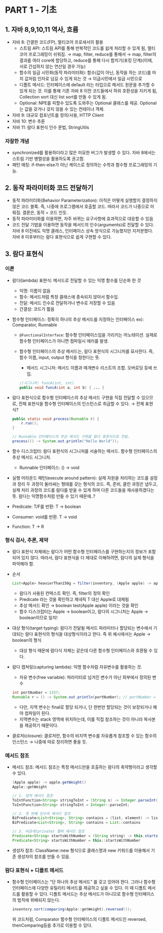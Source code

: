 # PART 1 - 기초

## 1. 자바 8,9,10,11 역사, 흐름

- 자바 8: 간결한 코드(FP), 멀티코어 프로세서의 활용
    - 스트림 API: 스트림 API를 통해 반복적인 코드를 쉽게 처리할 수 있게 됨, 멀티 코어 프로그래밍이 쉬워짐. → map, filter, reduce를 통해서 → map, filter의 결과를 여러 core에 할당하고, reduce를 통해 다시 합치기(포킹 단계)(이때, 서로 간섭하지 않는 연산일 경우 가능)
    - 함수의 일급 시민화(동작 파라미터화): 함수(값이 아닌, 동작을 하는 코드)를 마치 값처럼 인자로 넘길 수 있게 되는 것 → 이급시민에서 일급 시민으로
    - 디폴트 메서드: 인터페이스에 default 라는 타입으로 메서드 원문을 추가할 수 있게 되는 것. 이를 통해 기존 자바 8 이전 코드들에서 하위 호환성을 지키게 됨, Collection sort 대신 list sort를 만들 수 있게 됨.
    - Optional: NPE를 피할수 있도록 도와주는 Optional<T> 클래스를 제공. Optional<T>는 값을 갖거나 갖지 않을 수 있는 컨테이너 객체.
- 자바 9: 대규모 컴포넌트를 정의/사용, HTTP Client
- 자바 10: 변수 추론
- 자바 11: 람다 표현식 인수 문법, StringUtils

### 자잘한 개념

- synchronized를 활용하더라고 많은 미묘한 버그가 발생할 수 있다. 자바 8에서는 스트림 기반 병렬성을 활용하도록 권고함.
- 패턴 매칭: if-then-else가 아닌 케이스로 정의하는 수학과 함수형 프로그래밍의 기능.

## 2. 동작 파라미터화 코드 전달하기

- 동작 파라미터화(Behavior Parameterization): 아직은 어떻게 실행할지 결정하지 않은 코드 블록. 즉, 나중에 프로그램에서 호출할 코드. 따라서 코드가 나중으로 미뤄짐. 결론은, 동작 = 코드 인듯.
- 동작 파라미터화를 이용하면, 자주 바뀌는 요구사항에 효과적으로 대응할 수 있음
- 코드 전달 기법을 이용하면 동작을 메서드의 인수(arguments)로 전달할 수 있다. 자바 8 이전에도 익명 클래스, 인터페이스 상속 방식으로 가능했지만 지저분했다. 자바 8 이후부터는 람다 표현식으로 쉽게 구현할 수 있다.

## 3. 람다 표현식

### 이론

- 람다(lambda) 표현식: 메서드로 전달할 수 있는 익명 함수를 단순화 한 것
    - 익명: 이름이 없음
    - 함수: 메서드처럼 특정 클래스에 종속되지 않아서 함수임.
    - 전달: 메서드 인수로 전달하거나 변수로 저장할 수 있음
    - 간결성: 코드가 짧음
- 함수형 인터페이스: 정확히 하나의 추상 메서드를 지정하는 인터페이스 ex): Comparator, Runnable
    - `@FunctionalInterface`: 함수형 인터페이스임을 가리키는 어노테이션. 실제로 함수형 인터페이스가 아니면 컴파일시 에러를 발생.
    - 함수형 인터페이스의 추상 메서드는, 람다 표현식의 시그니처를 묘사한다. 즉, 함수 이름, input, output 형식을 정한다는 뜻.
        - 메서드 시그니처: 메서드 이름과 매개변수 리스트의 조합. 오버로딩 등에 쓰임.
        
        ```java
        //시그니처: funcA(int, int)
        public void funcA(int a, int b) { ... }
        ```
        
- 람다 표현식으로 함수형 인터페이스의 추상 메서드 구현을 직접 전달할 수 있으므로, 전체 표현식을 함수형 인터페이스의 인스턴스로 취급할 수 있다. → 전체 표현식?
    
    ```java
    public static void process(Runnable r) {
        r.run();
    }
    
    // Runnable 인터페이스의 추상 메서드 구현을 람다 표현식으로 전달.
    process(() -> System.out.println("Hello World"));
    ```
    
- 함수 디스크립터: 람다 표현식의 시그니처를 서술하는 메서드. 함수형 인터페이스의 추상 메서드 시그니처.
    - Runnable 인터페이스: () → void
- 실행 어라운드 패턴(execute around pattern): 실제 자원을 처리하는 코드를 설정과 정리 두 과정이 둘러싸는 형태를 갖는 형식의 코드. 즉, 준비, 클린 과정은 냅두고, 실제 처리 과정의 코드를 람다를 받을 수 있게 하여 다른 코드들을 재사용하겠다는 뜻. 람다는 익명함수처럼 만들 수 있기 때문에..?
- Predicate: T/F를 반환: T → boolean
- Consumer: void를 반환. T → void
- Function: T → R

### 형식 검사, 추론, 제약

- 람다 표현식 자체에는 람다가 어떤 함수형 인터페이스를 구현하는지의 정보가 포함되어 있지 않다. 따라서, 람다 표현식을 더 제대로 이해하려면, 람다의 실제 형식을 파악해야 함.
- 순서
    
    ```java
    List<Apple> heavierThan150g = filter(inventory, (Apple apple) -> apple.getWeight() > 150);
    ```
    
    - 람다가 사용된 컨텍스트 확인. 즉, filter의 정의 확인
    - Predicate<T> 라는 것을 확인하고 제네릭 T 대신 Apple로 대체됨
    - 추상 메서드 확인 → boolean test(Apple apple) 이라는 것을 확인
    - 함수 디스크럽터는 Apple → boolean이고, 람다의 시그니처는 Apple → boolean이므로 일치!
- 대상 형식(target typing): 람다가 전달될 메서드 파라미터나 할당되는 변수에서 기대되는 람다 표현식의 형식을 대상형식이라고 한다. 즉 위 예시에서는 Apple → boolean의 형식
    - 대상 형식 때문에 람다식 자체는 같은데 다른 함수형 인터페이스와 호환될 수 있다.
- 람다 캡쳐링(capturing lambda): 익명 함수처럼 자유변수를 활용하는 것.
    - 자유 변수(free variable): 파라미터로 넘겨진 변수가 아닌 외부에서 정의된 변수
    
    ```java
    int portNumber = 1337;
    Runnable r = () -> System.out.println(portNumber); // portNumber = 자유변수
    ```
    
    - 다만, 지역 변수는 final로 할당 되거나, 단 한번만 할당되는 것이 보장되거나 해야 컴파일이 된다.
    - 지역변수는 stack 영역에 위치하는데, 이를 직접 참조하는 것이 아니라 복사본을 제공하기 때문이다.
- 클로저(closure): 클로저란, 함수의 비지역 변수를 자유롭게 참조할 수 있는 함수의 인스턴스 → 나중에 따로 정리하면 좋을 듯.

### 메서드 참조

- 메서드 참조: 메서드 참조는 특정 메서드만을 호출하는 람다의 축약형이라고 생각할 수 있다.
    
    ```java
    (Apple apple) -> apple.getWeight()
    Apple::getWeight
    
    // 1. 정적 메서드 참조
    ToIntFunction<String> stringToInt = (String s) -> Integer.parseInt(s);
    ToIntFunction<String> stringToInt = Integer::parseInt;
    
    // 2. 첫 번째 인수의 메서드 참조
    BiPredicate<List<String>, String> contains = (list, element) -> list.contains(element);
    BiPredicate<List<String>, String> contains = List::contains
    
    // 3. 비공개(private) 헬퍼 메서드 참조
    Predicate<String> startsWithNumber = (String string) -> this.startsWithNumber(string);
    Predicate<String> startsWithNumber = this::startsWithNumber
    ```
    
- 생성자 참조: ClassName::new 형식으로 클래스명과 new 키워드를 이용해서 기존 생성자의 참조를 만들 수 있음.

### 람다 표현식 + 디폴트 메서드

- 함수형 인터페이스는 “단 하나의 추상 메서드” 를 갖고 있어야 한다. 그러나 함수형 인터페이스에 다양한 유틸리티 메서드를 제공하고 싶을 수 있다. 이 때 디폴트 메서드를 활용할 수 있다. 디폴트 메서드는 추상 메서드가 아니므로 함수형 인터페이스의 법칙에 위배되지 않는다.
    
    ```java
    inventory.sort(comparing(Apple::getWeight).reversed());
    ```
    
    위 코드처럼, Comparator 함수형 인터페이스의 디폴트 메서드인 reversed, thenComparing등을 추가로 이용할 수 있다.
